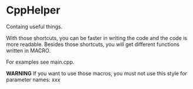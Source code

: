 # CppHelper
Containg useful things.

With those shortcuts, you can be faster in writing the code and the code is more readable.
Besides those shortcuts, you will get different functions written in MACRO.

For examples see main.cpp.


**WARNING**
If you want to use those macros, you must not use this style for parameter names: _xxx_
